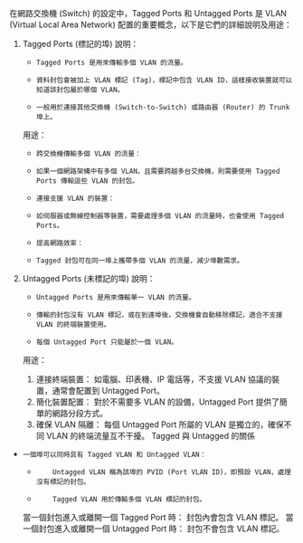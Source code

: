 在網路交換機 (Switch) 的設定中，Tagged Ports 和 Untagged Ports 是 VLAN (Virtual Local Area Network) 配置的重要概念，以下是它們的詳細說明及用途：
1. Tagged Ports (標記的埠)
    說明：

    *     Tagged Ports 是用來傳輸多個 VLAN 的流量。
    *     資料封包會被加上 VLAN 標記 (Tag)，標記中包含 VLAN ID，這樣接收裝置就可以知道該封包屬於哪個 VLAN。
    *     一般用於連接其他交換機 (Switch-to-Switch) 或路由器 (Router) 的 Trunk 埠上。
    用途：

    *     跨交換機傳輸多個 VLAN 的流量：
    *     如果一個網路架構中有多個 VLAN，且需要跨越多台交換機，則需要使用 Tagged Ports 傳輸這些 VLAN 的封包。
    *     連接支援 VLAN 的裝置：
    *     如伺服器或無線控制器等裝置，需要處理多個 VLAN 的流量時，也會使用 Tagged Ports。
    *     提高網路效率：
    *     Tagged 封包可在同一埠上攜帶多個 VLAN 的流量，減少埠數需求。
    
2. Untagged Ports (未標記的埠)
    說明：

    *     Untagged Ports 是用來傳輸單一 VLAN 的流量。
    *     傳輸的封包沒有 VLAN 標記，或在到達埠後，交換機會自動移除標記，適合不支援 VLAN 的終端裝置使用。
    *     每個 Untagged Port 只能屬於一個 VLAN。
    用途：

    1. 連接終端裝置：
    如電腦、印表機、IP 電話等，不支援 VLAN 協議的裝置，通常會配置到 Untagged Port。
    2. 簡化裝置配置：
    對於不需要多 VLAN 的設備，Untagged Port 提供了簡單的網路分段方式。
    3. 確保 VLAN 隔離：
    每個 Untagged Port 所屬的 VLAN 是獨立的，確保不同 VLAN 的終端流量互不干擾。
Tagged 與 Untagged 的關係
*     一個埠可以同時具有 Tagged VLAN 和 Untagged VLAN：
    *         Untagged VLAN 稱為該埠的 PVID (Port VLAN ID)，即預設 VLAN，處理沒有標記的封包。
    *         Tagged VLAN 用於傳輸多個 VLAN 標記的封包。
    當一個封包進入或離開一個 Tagged Port 時：
    封包內會包含 VLAN 標記。
    當一個封包進入或離開一個 Untagged Port 時：
    封包不會包含 VLAN 標記。